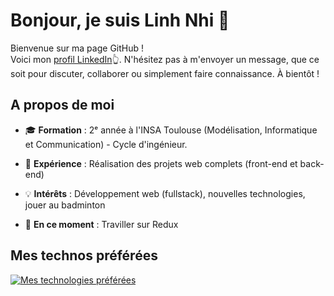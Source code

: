 # Bonjour, je suis Linh Nhi 👋

Bienvenue sur ma page GitHub !  
Voici mon [profil LinkedIn](https://www.linkedin.com/in/ngoc-linh-nhi-nguyen/)👆. N'hésitez pas à m'envoyer un message, que ce soit pour discuter, collaborer ou simplement faire connaissance. À bientôt !

## A propos de moi

- 🎓 **Formation** :  2ᵉ année à l'INSA Toulouse (Modélisation, Informatique et Communication) - Cycle d'ingénieur.

- 💼 **Expérience** : Réalisation des projets web complets (front-end et back-end)  

- 💡 **Intérêts** : Développement web (fullstack), nouvelles technologies, jouer au badminton 

- 🌱 **En ce moment** : Traviller sur Redux

## Mes technos préférées

[![Mes technologies préférées](https://skillicons.dev/icons?i=js,ts,nextjs,react,nodejs,express,html,css,python,git,bootstrap,prisma,postgres,vercel&theme=dark)](https://skillicons.dev)

<!-- > Astuce : Vous pouvez modifier la liste des icônes en fonction de vos compétences et centres d’intérêt. Consultez [Skillicons.dev](https://skillicons.dev/) pour trouver d’autres icônes. -->
